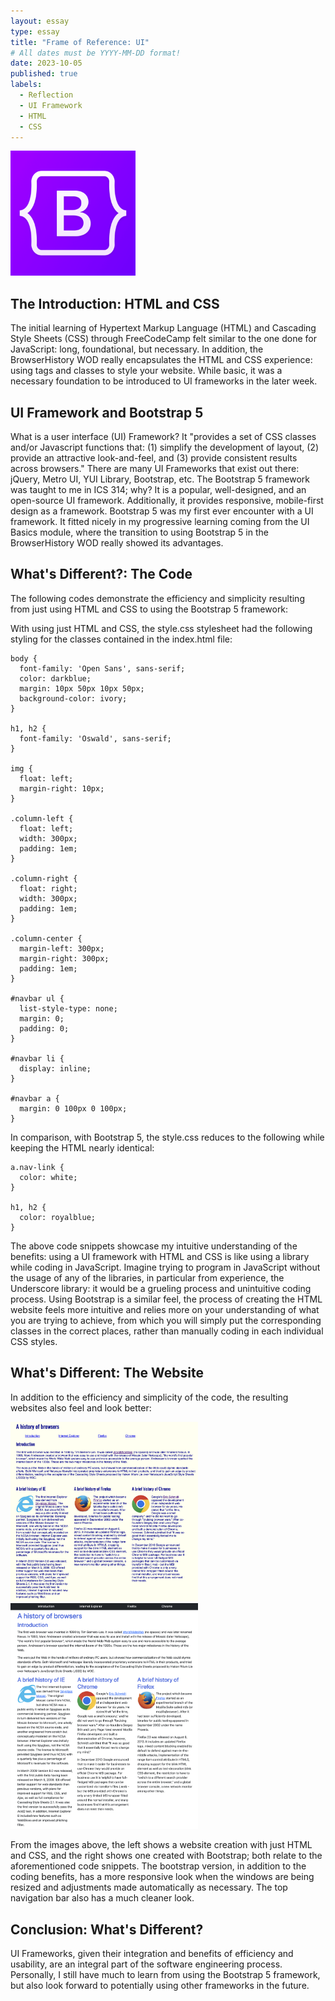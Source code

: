 ```yaml
---
layout: essay
type: essay
title: "Frame of Reference: UI"
# All dates must be YYYY-MM-DD format!
date: 2023-10-05
published: true
labels:
  - Reflection
  - UI Framework
  - HTML
  - CSS
---
```


<img width="200px" class="rounded float-start pe-4" src="../img/ui-framework/bootstrap-logo.png" alt="bootstrap logo">

## The Introduction: HTML and CSS

The initial learning of Hypertext Markup Language (HTML) and Cascading Style Sheets (CSS) through FreeCodeCamp felt similar to the one done for JavaScript: long, foundational, but necessary. In addition, the BrowserHistory WOD really encapsulates 
the HTML and CSS experience: using tags and classes to style your website. While basic, it was a necessary foundation to be introduced to UI frameworks in the later week.

## UI Framework and Bootstrap 5

What is a user interface (UI) Framework? It "provides a set of CSS classes and/or Javascript functions that: (1) simplify the development of layout, (2) provide an attractive look-and-feel, and (3) provide consistent results across browsers."
There are many UI Frameworks that exist out there: jQuery, Metro UI, YUI Library, Bootstrap, etc. The Bootstrap 5 framework was taught to me in ICS 314; why? It is a popular, well-designed, and an open-source UI framework. Additionally, it provides
responsive, mobile-first design as a framework. Bootstrap 5 was my first ever encounter with a UI framework. It fitted nicely in my progressive learning coming from the UI Basics module, where the transition to using Bootstrap 5 in the
BrowserHistory WOD really showed its advantages.

## What's Different?: The Code

The following codes demonstrate the efficiency and simplicity resulting from just using HTML and CSS to using the Bootstrap 5 framework:

With using just HTML and CSS, the style.css stylesheet had the following styling for the classes contained in the index.html file:

```angular2html
body {
  font-family: 'Open Sans', sans-serif;
  color: darkblue;
  margin: 10px 50px 10px 50px;
  background-color: ivory;
}

h1, h2 {
  font-family: 'Oswald', sans-serif;
}

img {
  float: left;
  margin-right: 10px;
}

.column-left {
  float: left;
  width: 300px;
  padding: 1em;
}

.column-right {
  float: right;
  width: 300px;
  padding: 1em;
}

.column-center {
  margin-left: 300px;
  margin-right: 300px;
  padding: 1em;
}

#navbar ul {
  list-style-type: none;
  margin: 0;
  padding: 0;
}

#navbar li {
  display: inline;
}

#navbar a {
  margin: 0 100px 0 100px;
}
```

In comparison, with Bootstrap 5, the style.css reduces to the following while keeping the HTML nearly identical:

```angular2html
a.nav-link {
  color: white;
}

h1, h2 {
  color: royalblue;
}
```

The above code snippets showcase my intuitive understanding of the benefits: using a UI framework with HTML and CSS is like using a library while coding in JavaScript. Imagine trying to program in JavaScript without the usage of any of the libraries,
in particular from experience, the Underscore library: it would be a grueling process and unintuitive coding process. Using Bootstrap is a similar feel, the process of creating the HTML website feels more intuitive and relies more on your 
understanding of what you are trying to achieve, from which you will simply put the corresponding classes in the correct places, rather than manually coding in each individual CSS styles.

## What's Different: The Website

In addition to the efficiency and simplicity of the code, the resulting websites also feel and look better:

<img width="300px" class="rounded float-start pe-4" src="../img/ui-framework/normal-website.png" alt="HTML Website">
<img width="300px" class="rounded float-start pe-4" src="../img/ui-framework/Bootstrap-website.png" alt="Bootstrap Website">

From the images above, the left shows a website creation with just HTML and CSS, and the right shows one created with Bootstrap; both relate to the aforementioned code snippets. The bootstrap version, in addition to the coding benefits, has a 
more responsive look when the windows are being resized and adjustments made automatically as necessary. The top navigation bar also has a much cleaner look.

## Conclusion: What's Different?

UI Frameworks, given their integration and benefits of efficiency and usability, are an integral part of the software engineering process. Personally, I still have much to learn from using the Bootstrap 5 framework, but also look forward to 
potentially using other frameworks in the future.